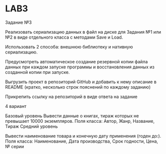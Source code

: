 # LAB3

Задание №3

Реализовать сериализацию данных в файл на диске для Задания №1 или №2 в виде отдельного класса с методами Save и Load.

Использовать 2 способа: внешнюю библиотеку и нативную сериализацию. 

Предусмотреть автоматическое создание резервной копии файла данных при каждом запуске программы и восстановления данных из созданной копии при запуске.

Выгрузить проект в репозиторий GitHub и добавить к нему описание в README (кратко, несколько строк пояснений по каждому заданию)

Прикрепить ссылку на репозиторий в виде ответа на задание

4 вариант
 
Базовый уровень
Вывести данные о книгах, тираж которых не превышает 10000 экземпляров.
Поля класса: Автор, Жанр, Название, Тираж
  Средний уровень

Вывести наименование товара и конечную дату применения (годен до:).
   Поля класса: Наименование, Дата производства, Срок годности, Цена, № серии

